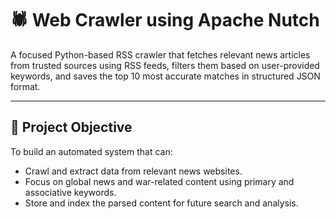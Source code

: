 # 🕷️ Web Crawler using Apache Nutch

A focused Python-based RSS crawler that fetches relevant news articles from trusted sources using RSS feeds, filters them based on user-provided keywords, and saves the top 10 most accurate matches in structured JSON format.

---

## 🚀 Project Objective

To build an automated system that can:
- Crawl and extract data from relevant news websites.
- Focus on global news and war-related content using primary and associative keywords.
- Store and index the parsed content for future search and analysis.
